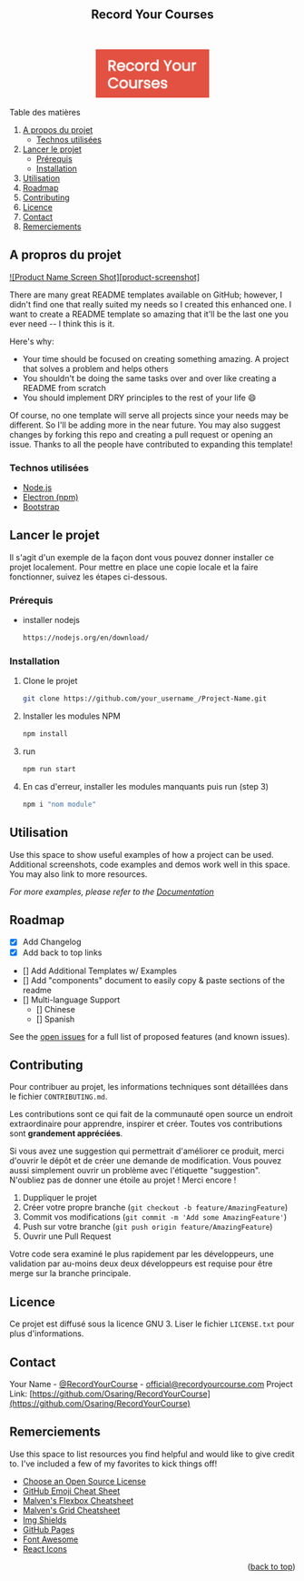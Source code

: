 <div id="top"></div>

<!-- Mettre linkedin twitter contributing etc  -->


<!-- PROJECT LOGO -->
<br />
<div align="center">
  <h2 align="center">Record Your Courses</h2>
  <br>
  <p>
    <img style="width:200px; height;70px;" src="./project/frontend/images/recordYourCourse.png">
  </p>
  <p align="center">
  </p>
</div>


<!-- TABLE OF CONTENTS -->
<div>
  <summary>Table des matières</summary>
  <ol>
    <li>
      <a href="#about-the-project">A propos du projet</a>
      <ul>
        <li><a href="#built-with">Technos utilisées</a></li>
      </ul>
    </li>
    <li>
      <a href="#getting-started">Lancer le projet</a>
      <ul>
        <li><a href="#prerequisites">Prérequis</a></li>
        <li><a href="#installation">Installation</a></li>
      </ul>
    </li>
    <li><a href="#usage">Utilisation</a></li>
    <li><a href="#roadmap">Roadmap</a></li>
    <li><a href="#contributing">Contributing</a></li>
    <li><a href="#license">Licence</a></li>
    <li><a href="#contact">Contact</a></li>
    <li><a href="#acknowledgments">Remerciements</a></li>
  </ol>
</div>

<!-- ABOUT THE PROJECT -->
## A propros du projet

[![Product Name Screen Shot][product-screenshot]](https://example.com)

There are many great README templates available on GitHub; however, I didn't find one that really suited my needs so I created this enhanced one. I want to create a README template so amazing that it'll be the last one you ever need -- I think this is it.

Here's why:
* Your time should be focused on creating something amazing. A project that solves a problem and helps others
* You shouldn't be doing the same tasks over and over like creating a README from scratch
* You should implement DRY principles to the rest of your life :smile:

Of course, no one template will serve all projects since your needs may be different. So I'll be adding more in the near future. You may also suggest changes by forking this repo and creating a pull request or opening an issue. Thanks to all the people have contributed to expanding this template!

### Technos utilisées

* [Node.js](https://nodejs.org/)
* [Electron (npm)](https://www.npmjs.com/package/electron)
* [Bootstrap](https://getbootstrap.com)

<!-- GETTING STARTED -->
## Lancer le projet

Il s'agit d'un exemple de la façon dont vous pouvez donner installer ce projet localement.
Pour mettre en place une copie locale et la faire fonctionner, suivez les étapes ci-dessous.

### Prérequis

* installer nodejs
  ```sh
  https://nodejs.org/en/download/
  ```
### Installation

1. Clone le projet
   ```sh
   git clone https://github.com/your_username_/Project-Name.git
   ```
2. Installer les modules NPM
   ```sh
   npm install
   ```
3. run
   ```sh
   npm run start
   ```
4. En cas d'erreur, installer les modules manquants puis run (step 3)
   ```sh
   npm i "nom module"
   ```

<!-- USAGE EXAMPLES -->
## Utilisation

Use this space to show useful examples of how a project can be used. Additional screenshots, code examples and demos work well in this space. You may also link to more resources.

_For more examples, please refer to the [Documentation](https://example.com)_

<!-- ROADMAP -->
## Roadmap

- [x] Add Changelog
- [x] Add back to top links
- [] Add Additional Templates w/ Examples
- [] Add "components" document to easily copy & paste sections of the readme
- [] Multi-language Support
    - [] Chinese
    - [] Spanish

See the [open issues](https://github.com/othneildrew/Best-README-Template/issues) for a full list of proposed features (and known issues).

<!-- CONTRIBUTING -->
## Contributing

Pour contribuer au projet, les informations techniques sont détaillées dans le fichier `CONTRIBUTING.md`.

Les contributions sont ce qui fait de la communauté open source un endroit extraordinaire pour apprendre, inspirer et créer. Toutes vos contributions sont **grandement appréciées**.

Si vous avez une suggestion qui permettrait d'améliorer ce produit, merci d'ouvrir le dépôt et de créer une demande de modification. Vous pouvez aussi simplement ouvrir un problème avec l'étiquette 
"suggestion".
N'oubliez pas de donner une étoile au projet ! Merci encore !

1. Duppliquer le projet
2. Créer votre propre branche (`git checkout -b feature/AmazingFeature`)
3. Commit vos modifications (`git commit -m 'Add some AmazingFeature'`)
4. Push sur votre branche (`git push origin feature/AmazingFeature`)
5. Ouvrir une Pull Request

Votre code sera examiné le plus rapidement par les développeurs, une validation par au-moins deux
deux développeurs est requise pour être merge sur la branche principale.


<!-- LICENSE -->
## Licence

Ce projet est diffusé sous la licence GNU 3. 
Liser le fichier `LICENSE.txt` pour plus d'informations.


<!-- CONTACT -->
## Contact

Your Name - [@RecordYourCourse](https://twitter.com/) - official@recordyourcourse.com
Project Link: [https://github.com/Osaring/RecordYourCourse](https://github.com/Osaring/RecordYourCourse)

<!-- ACKNOWLEDGMENTS -->
## Remerciements

Use this space to list resources you find helpful and would like to give credit to. I've included a few of my favorites to kick things off!

* [Choose an Open Source License](https://choosealicense.com)
* [GitHub Emoji Cheat Sheet](https://www.webpagefx.com/tools/emoji-cheat-sheet)
* [Malven's Flexbox Cheatsheet](https://flexbox.malven.co/)
* [Malven's Grid Cheatsheet](https://grid.malven.co/)
* [Img Shields](https://shields.io)
* [GitHub Pages](https://pages.github.com)
* [Font Awesome](https://fontawesome.com)
* [React Icons](https://react-icons.github.io/react-icons/search)

<p align="right">(<a href="#top">back to top</a>)</p>